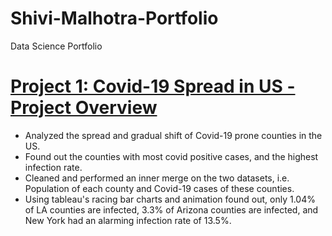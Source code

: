 # Shivi-Malhotra-Portfolio

Data Science Portfolio

# [Project 1: Covid-19 Spread in US - Project Overview](https://github.com/Shivi15/Covid-19-Spread-in-US)
* Analyzed the spread and gradual shift of Covid-19 prone counties in the US.
* Found out the counties with most covid positive cases, and the highest infection rate.
* Cleaned and performed an inner merge on the two datasets, i.e. Population of each county and Covid-19 cases of these counties.
* Using tableau's racing bar charts and animation found out, only 1.04% of LA counties are infected, 3.3% of Arizona counties are infected, and New York had an alarming infection rate of 13.5%.
